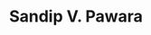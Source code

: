 ---
layout: member
weight: 100
title: Sandip V. Pawara
description: MITACS Accelerate Post-doctoral Fellow
img: /img/members/vgyadav.jpg
program: BASc
status: grad
year_end: 
year_start: 2017
email: siang [at] alumni.ubc.ca
biography: >
  Ngai To recently graduated from UBC with distinction in chemical engineering (minor in computer science).
project: >
  Summer 2017 NSERC USRA project on machine learning and process control.
linkedin: https://www.linkedin.com/in/c-siang-lim-98535048
homepage: http://www.siang.ca 
---
